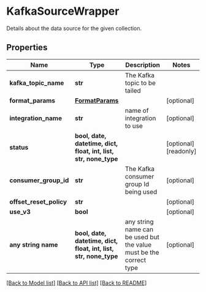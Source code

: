 # KafkaSourceWrapper

Details about the data source for the given collection.

## Properties
Name | Type | Description | Notes
------------ | ------------- | ------------- | -------------
**kafka_topic_name** | **str** | The Kafka topic to be tailed | 
**format_params** | [**FormatParams**](FormatParams.md) |  | [optional] 
**integration_name** | **str** | name of integration to use | [optional] 
**status** | **bool, date, datetime, dict, float, int, list, str, none_type** |  | [optional] [readonly] 
**consumer_group_id** | **str** | The Kafka consumer group Id being used | [optional] 
**offset_reset_policy** | **str** |  | [optional] 
**use_v3** | **bool** |  | [optional] 
**any string name** | **bool, date, datetime, dict, float, int, list, str, none_type** | any string name can be used but the value must be the correct type | [optional]

[[Back to Model list]](../README.md#documentation-for-models) [[Back to API list]](../README.md#documentation-for-api-endpoints) [[Back to README]](../README.md)


